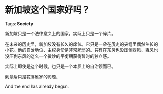 # 新加坡这个国家好吗？

Tags: **Society**

新加坡只是一个法律意义上的国家，实际上只是一个碎片。

在未来的历史里，新加坡没有长久的席位。它只是一朵在历史的夹缝里偶然生长的小花。他的自治地位、主权身份是非常脆弱的。只有在东风也没压倒西风、西风也没压倒东风的这么一个微妙的平衡期获得暂时的独立感。

实际上即使是这个时候，也只是一个本质上的自治领而已。

到最后只是花落谁家的问题。

And the end has already begun.



